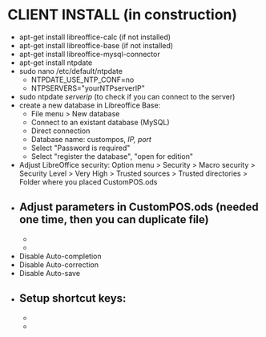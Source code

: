 # CLIENT INSTALL (in construction)

- apt-get install libreoffice-calc (if not installed)
- apt-get install libreoffice-base (if not installed)
- apt-get install libreoffice-mysql-connector
- apt-get install ntpdate
- sudo nano /etc/default/ntpdate
  - NTPDATE_USE_NTP_CONF=no
  - NTPSERVERS="yourNTPserverIP"
- sudo ntpdate *serverip* (to check if you can connect to the server)
- create a new database in Libreoffice Base:
  - File menu > New database
  - Connect to an existant database (MySQL)
  - Direct connection
  - Database name: custompos, *IP, port*
  - Select "Password is required"
  - Select "register the database", "open for edition"
- Adjust LibreOffice security:
  Option menu > Security > Macro security > Security Level > Very High
                                          > Trusted sources > Trusted directories > Folder where you placed CustomPOS.ods
- Adjust parameters in CustomPOS.ods (needed one time, then you can duplicate file)
  - 
  - 
  - 
- Disable Auto-completion
- Disable Auto-correction
- Disable Auto-save
- Setup shortcut keys:
  - 
  - 
  -
